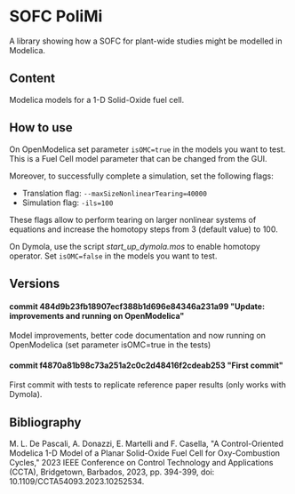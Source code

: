 # SOFC PoliMi

A library showing how a SOFC for plant-wide studies might be modelled in Modelica.

## Content

Modelica models for a 1-D Solid-Oxide fuel cell.

## How to use

On OpenModelica set parameter `isOMC=true` in the models you want to test. 
This is a Fuel Cell model parameter that can be changed from the GUI. 

Moreover, to successfully complete a simulation, set the following flags:
- Translation flag: `--maxSizeNonlinearTearing=40000`
- Simulation flag: `-ils=100`

These flags allow to perform tearing on larger nonlinear systems of equations and increase the homotopy steps from 3 (default value) to 100.

On Dymola, use the script *start_up_dymola.mos* to enable homotopy operator. Set `isOMC=false` in the models you want to test.

## Versions

#### commit 484d9b23fb18907ecf388b1d696e84346a231a99 "Update: improvements and running on OpenModelica"

Model improvements, better code documentation and now running on OpenModelica (set parameter isOMC=true in the tests)

#### commit f4870a81b98c73a251a2c0c2d48416f2cdeab253 "First commit"

First commit with tests to replicate reference paper results (only works with Dymola).

## Bibliography

M. L. De Pascali, A. Donazzi, E. Martelli and F. Casella, "A Control-Oriented Modelica 1-D Model of a Planar Solid-Oxide Fuel Cell for Oxy-Combustion Cycles," 2023 IEEE Conference on Control Technology and Applications (CCTA), Bridgetown, Barbados, 2023, pp. 394-399, doi: 10.1109/CCTA54093.2023.10252534.
